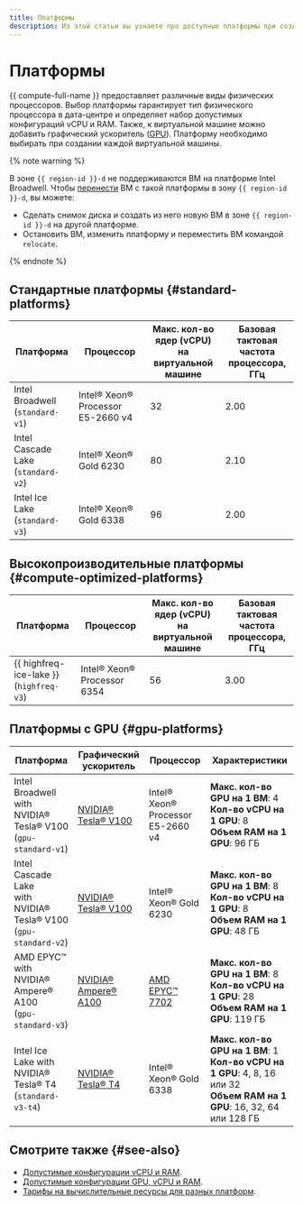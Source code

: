 ```yaml
---
title: Платформы
description: Из этой статьи вы узнаете про доступные платформы при создании виртуальной машины.
---
```


# Платформы


{{ compute-full-name }} предоставляет различные виды физических процессоров. Выбор платформы гарантирует тип физического процессора в дата-центре и определяет набор допустимых конфигураций vCPU и RAM. Также, к виртуальной машине можно добавить графический ускоритель ([GPU](gpus.md)). Платформу необходимо выбирать при создании каждой виртуальной машины.

{% note warning %}

В зоне `{{ region-id }}-d` не поддерживаются ВМ на платформе Intel Broadwell. Чтобы [перенести](../operations/vm-control/vm-change-zone.md) ВМ с такой платформы в зону `{{ region-id }}-d`, вы можете:

* Сделать снимок диска и создать из него новую ВМ в зоне `{{ region-id }}-d` на другой платформе.
* Остановить ВМ, изменить платформу и переместить ВМ командой `relocate`.

{% endnote %}

## Стандартные платформы {#standard-platforms}


Платформа | Процессор | Макс. кол-во ядер (vCPU)</br> на виртуальной машине | Базовая тактовая</br> частота процессора, ГГц
--- | --- | --- | ---
Intel Broadwell</br>(`standard-v1`) | Intel® Xeon® Processor E5-2660 v4 | 32 | 2.00
Intel Cascade Lake</br>(`standard-v2`) | Intel® Xeon® Gold 6230 | 80 | 2.10
Intel Ice Lake</br>(`standard-v3`) | Intel® Xeon® Gold 6338 | 96 | 2.00





## Высокопроизводительные платформы {#compute-optimized-platforms}

Платформа | Процессор | Макс. кол-во ядер (vCPU)</br> на виртуальной машине | Базовая тактовая</br> частота процессора, ГГц
--- | --- | --- | ---
{{ highfreq-ice-lake }}</br>(`highfreq-v3`) | Intel® Xeon® Processor 6354 | 56 | 3.00


## Платформы с GPU {#gpu-platforms}


Платформа | Графический</br> ускоритель | Процессор | Характеристики
--- | --- | --- | --- 
Intel Broadwell with</br>NVIDIA® Tesla® V100</br>(`gpu-standard-v1`) | [NVIDIA® Tesla® V100](https://www.nvidia.com/ru-ru/data-center/tesla-v100/) | Intel® Xeon®</br>Processor E5-2660 v4 | **Макс. кол-во GPU на 1 ВМ**: 4 </br> **Кол-во vCPU на 1 GPU**: 8 </br> **Объем RAM на 1 GPU**: 96 ГБ
Intel Cascade Lake</br>with NVIDIA® Tesla® V100</br>(`gpu-standard-v2`) | [NVIDIA® Tesla® V100](https://www.nvidia.com/ru-ru/data-center/tesla-v100/) | Intel® Xeon® Gold 6230 | **Макс. кол-во GPU на 1 ВМ**: 8 </br> **Кол-во vCPU на 1 GPU**: 8 </br> **Объем RAM на 1 GPU**: 48 ГБ
AMD EPYC™</br>with NVIDIA® Ampere® A100</br>(`gpu-standard-v3`) | [NVIDIA® Ampere® A100](https://www.nvidia.com/ru-ru/data-center/a100/) | [AMD EPYC™ 7702](https://www.amd.com/ru/products/cpu/amd-epyc-7702) | **Макс. кол-во GPU на 1 ВМ**: 8 </br> **Кол-во vCPU на 1 GPU**: 28 </br> **Объем RAM на 1 GPU**: 119 ГБ
Intel Ice Lake with</br>NVIDIA® Tesla® T4</br>(`standard-v3-t4`) | [NVIDIA® Tesla® T4](https://www.nvidia.com/ru-ru/data-center/tesla-t4//) | Intel® Xeon® Gold 6338 | **Макс. кол-во GPU на 1 ВМ**: 1 </br> **Кол-во vCPU на 1 GPU**: 4, 8, 16 или 32 </br> **Объем RAM на 1 GPU**: 16, 32, 64 или 128 ГБ



## Смотрите также {#see-also}

* [Допустимые конфигурации vCPU и RAM](performance-levels.md).
* [Допустимые конфигурации GPU, vCPU и RAM](gpus.md#config).
* [Тарифы на вычислительные ресурсы для разных платформ](../pricing.md#prices).
